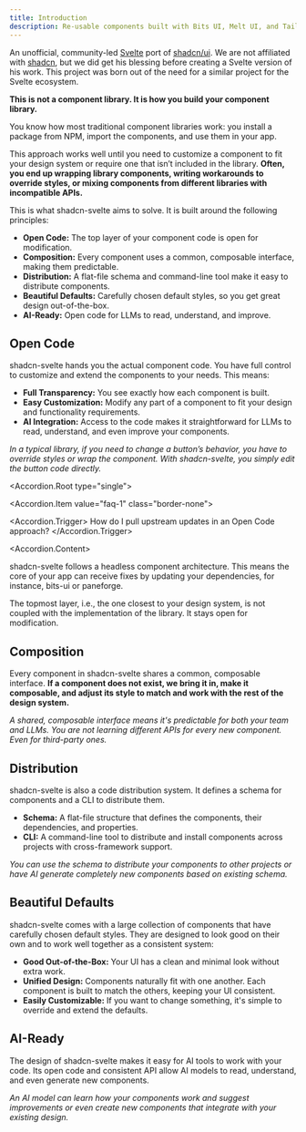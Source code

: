 ```yaml
---
title: Introduction
description: Re-usable components built with Bits UI, Melt UI, and Tailwind CSS.
---
```


<script>
  import * as Accordion from '$lib/registry/ui/accordion';
  import { Callout } from '$lib/components/docs';
  import CircleAlert from "@lucide/svelte/icons/circle-alert";
</script>

An unofficial, community-led [Svelte](https://svelte.dev) port of [shadcn/ui](https://ui.shadcn.com). We are not affiliated with [shadcn](https://twitter.com/shadcn), but we did get his blessing before creating a Svelte version of his work. This project was born out of the need for a similar project for the Svelte ecosystem.

**This is not a component library. It is how you build your component library.**

You know how most traditional component libraries work: you install a package from NPM, import the components, and use them in your app.

This approach works well until you need to customize a component to fit your design system or require one that isn’t included in the library. **Often, you end up wrapping library components, writing workarounds to override styles, or mixing components from different libraries with incompatible APIs.**

This is what shadcn-svelte aims to solve. It is built around the following principles:

- **Open Code:** The top layer of your component code is open for modification.
- **Composition:** Every component uses a common, composable interface, making them predictable.
- **Distribution:** A flat-file schema and command-line tool make it easy to distribute components.
- **Beautiful Defaults:** Carefully chosen default styles, so you get great design out-of-the-box.
- **AI-Ready:** Open code for LLMs to read, understand, and improve.

## Open Code

shadcn-svelte hands you the actual component code. You have full control to customize and extend the components to your needs. This means:

- **Full Transparency:** You see exactly how each component is built.
- **Easy Customization:** Modify any part of a component to fit your design and functionality requirements.
- **AI Integration:** Access to the code makes it straightforward for LLMs to read, understand, and even improve your components.

_In a typical library, if you need to change a button’s behavior, you have to override styles or wrap the component. With shadcn-svelte, you simply edit the button code directly._

<Accordion.Root type="single">

<Accordion.Item value="faq-1" class="border-none">

<Accordion.Trigger>
How do I pull upstream updates in an Open Code approach?
</Accordion.Trigger>

<Accordion.Content>

shadcn-svelte follows a headless component architecture. This means the core of your app can receive fixes by updating your dependencies, for instance, bits-ui or paneforge.

<p class="mt-4">
The topmost layer, i.e., the one closest to your design system, is not
        coupled with the implementation of the library. It stays open for
        modification.
</p>
</Accordion.Content>
</Accordion.Item>
</Accordion.Root>

## Composition

Every component in shadcn-svelte shares a common, composable interface. **If a component does not exist, we bring it in, make it composable, and adjust its style to match and work with the rest of the design system.**

_A shared, composable interface means it's predictable for both your team and LLMs. You are not learning different APIs for every new component. Even for third-party ones._

## Distribution

shadcn-svelte is also a code distribution system. It defines a schema for components and a CLI to distribute them.

- **Schema:** A flat-file structure that defines the components, their dependencies, and properties.
- **CLI:** A command-line tool to distribute and install components across projects with cross-framework support.

_You can use the schema to distribute your components to other projects or have AI generate completely new components based on existing schema._

## Beautiful Defaults

shadcn-svelte comes with a large collection of components that have carefully chosen default styles. They are designed to look good on their own and to work well together as a consistent system:

- **Good Out-of-the-Box:** Your UI has a clean and minimal look without extra work.
- **Unified Design:** Components naturally fit with one another. Each component is built to match the others, keeping your UI consistent.
- **Easily Customizable:** If you want to change something, it's simple to override and extend the defaults.

## AI-Ready

The design of shadcn-svelte makes it easy for AI tools to work with your code. Its open code and consistent API allow AI models to read, understand, and even generate new components.

_An AI model can learn how your components work and suggest improvements or even create new components that integrate with your existing design._
